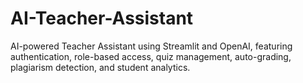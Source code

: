 # AI-Teacher-Assistant
AI-powered Teacher Assistant using Streamlit and OpenAI, featuring authentication, role-based access, quiz management, auto-grading, plagiarism detection, and student analytics.
